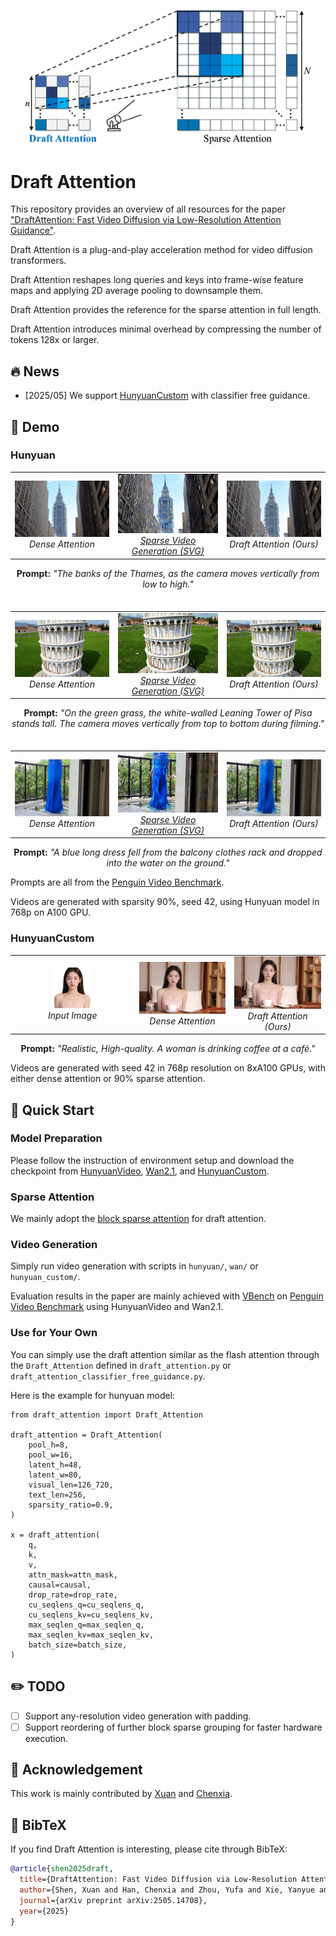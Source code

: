 
<p align="center">
  <img src="./assets/draft-attention.png" width="459"/>
</p>

# Draft Attention

This repository provides an overview of all resources for the paper 
["DraftAttention: Fast Video Diffusion via Low-Resolution Attention Guidance"](https://arxiv.org/abs/2505.14708).


Draft Attention is a plug-and-play acceleration method for video diffusion transformers.

Draft Attention reshapes long queries and keys into frame-wise feature maps and applying 2D average pooling to downsample them.

Draft Attention provides the reference for the sparse attention in full length.

Draft Attention introduces minimal overhead by compressing the number of tokens 128x or larger.


## 🔥 News
- [2025/05] We support [HunyuanCustom](https://github.com/Tencent/HunyuanCustom) with classifier free guidance.



## 🎥 Demo

### Hunyuan
<table>
  <tr>
    <td align="center">
      <img src="assets/video/demo-building-dense.gif" width="100%"/><br>
      <em>Dense Attention</em>
    </td>
    <td align="center">
      <img src="assets/video/demo-building-sp0.9-svg.gif" width="100%"/><br>
      <em><a href="https://github.com/svg-project/Sparse-VideoGen/tree/main?tab=readme-ov-file" target="_blank">Sparse Video Generation (SVG)</a></em>
    </td>
    <td align="center">
      <img src="assets/video/demo-building-sp0.9-ours.gif" width="100%"/><br>
      <em>Draft Attention (Ours)</em>
    </td>
  </tr>
</table>
<p align="center">
  <strong>Prompt:</strong>
  <em>"The banks of the Thames, as the camera moves vertically from low to high."</em><br>
</p>

<div style="margin-top: 35px;"></div>

<table>
  <tr>
    <td align="center">
      <img src="assets/video/demo-pisa-dense.gif" width="100%"/><br>
      <em>Dense Attention</em>
    </td>
    <td align="center">
      <img src="assets/video/demo-pisa-sp0.9-svg.gif" width="100%"/><br>
      <em><a href="https://github.com/svg-project/Sparse-VideoGen/tree/main?tab=readme-ov-file" target="_blank">Sparse Video Generation (SVG)</a></em>
    </td>
    <td align="center">
      <img src="assets/video/demo-pisa-sp0.9-ours.gif" width="100%"/><br>
      <em>Draft Attention (Ours)</em>
    </td>
  </tr>
</table>
<p align="center">
  <strong>Prompt:</strong>
  <em>"On the green grass, the white-walled Leaning Tower of Pisa stands tall. The camera moves vertically from top to bottom during filming."</em><br>
</p>

<div style="margin-top: 35px;"></div>

<table>
  <tr>
    <td align="center">
      <img src="assets/video/demo-bluedress-dense.gif" width="100%"/><br>
      <em>Dense Attention</em>
    </td>
    <td align="center">
      <img src="assets/video/demo-bluedress-sp0.9-svg.gif" width="100%"/><br>
      <em><a href="https://github.com/svg-project/Sparse-VideoGen/tree/main?tab=readme-ov-file" target="_blank">Sparse Video Generation (SVG)</a></em>
    </td>
    <td align="center">
      <img src="assets/video/demo-bluedress-sp0.9-ours.gif" width="100%"/><br>
      <em>Draft Attention (Ours)</em>
    </td>
  </tr>
</table>
<p align="center">
  <strong>Prompt:</strong>
  <em>"A blue long dress fell from the balcony clothes rack and dropped into the water on the ground."</em><br>
</p>

Prompts are all from the <a href="https://github.com/Tencent/HunyuanVideo/blob/main/assets/PenguinVideoBenchmark.csv">Penguin Video Benchmark</a>. 

Videos are generated with sparsity 90%, seed 42, using Hunyuan model in 768p on A100 GPU.

### HunyuanCustom

<table>
  <tr>
    <td align="center">
      <img src="hunyuan_custom/assets/images/seg_woman_01.png" width="35%"/><br>
      <em>Input Image</em>
    </td>
    <td align="center">
      <img src="assets/video/demo-hunyuan_custom-768p-dense.gif" width="100%"/><br>
      <em>Dense Attention</em>
    </td>
    <td align="center">
      <img src="assets/video/demo-hunyuan_custom-768p-sp0.9.gif" width="100%"/><br>
      <em>Draft Attention (Ours)</em>
    </td>
  </tr>
</table>
<p align="center">
  <strong>Prompt:</strong>
  <em>"Realistic, High-quality. A woman is drinking coffee at a café."</em><br>
</p>

Videos are generated with seed 42 in 768p resolution on 8xA100 GPUs, with either dense attention or 90% sparse attention.



## 🚀 Quick Start

### Model Preparation
Please follow the instruction of environment setup and download the checkpoint from [HunyuanVideo](https://github.com/Tencent/HunyuanVideo), [Wan2.1](https://github.com/Wan-Video/Wan2.1), and [HunyuanCustom](https://github.com/Tencent/HunyuanCustom).

### Sparse Attention
We mainly adopt the [block sparse attention](https://github.com/mit-han-lab/Block-Sparse-Attention) for draft attention.

### Video Generation
Simply run video generation with scripts in `hunyuan/`, `wan/` or `hunyuan_custom/`.

Evaluation results in the paper are mainly achieved with [VBench](https://github.com/Vchitect/VBench) on [Penguin Video Benchmark](https://github.com/Tencent/HunyuanVideo/blob/main/assets/PenguinVideoBenchmark.csv) using HunyuanVideo and Wan2.1.

### Use for Your Own
You can simply use the draft attention similar as the flash attention through the `Draft_Attention` defined in `draft_attention.py` or `draft_attention_classifier_free_guidance.py`.

Here is the example for hunyuan model:
```python3
from draft_attention import Draft_Attention

draft_attention = Draft_Attention(
    pool_h=8,
    pool_w=16,
    latent_h=48,
    latent_w=80,
    visual_len=126_720,
    text_len=256,
    sparsity_ratio=0.9,
)

x = draft_attention(
    q,
    k,
    v,
    attn_mask=attn_mask,
    causal=causal,
    drop_rate=drop_rate,
    cu_seqlens_q=cu_seqlens_q,
    cu_seqlens_kv=cu_seqlens_kv,
    max_seqlen_q=max_seqlen_q,
    max_seqlen_kv=max_seqlen_kv,
    batch_size=batch_size,
)
```

## ✏️ TODO
- [ ] Support any-resolution video generation with padding.
- [ ] Support reordering of further block sparse grouping for faster hardware execution.

## 📑 Acknowledgement
This work is mainly contributed by [Xuan](https://shawnricecake.github.io) and [Chenxia](https://cxhan.com/).


## 🔗 BibTeX
If you find Draft Attention is interesting, please cite through BibTeX:
```bibtex
@article{shen2025draft,
  title={DraftAttention: Fast Video Diffusion via Low-Resolution Attention Guidance},
  author={Shen, Xuan and Han, Chenxia and Zhou, Yufa and Xie, Yanyue and Gong, Yifan and Wang, Quanyi and Wang, Yiwei and Wang, Yanzhi and Zhao, Pu and Gu, Jiuxiang},
  journal={arXiv preprint arXiv:2505.14708},
  year={2025}
}
```

